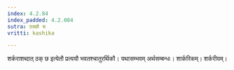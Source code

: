 ```yaml
---
index: 4.2.84
index_padded: 4.2.084
sutra: ठक्छौ च
vritti: kashika

---
```

शर्कराशब्दात् ठक् छ इत्येतौ प्रत्ययौ भवतश्चातुरर्थिकौ। यथासम्भवम् अर्थसम्बन्धः। शार्करिकम्। शर्करीयम्।